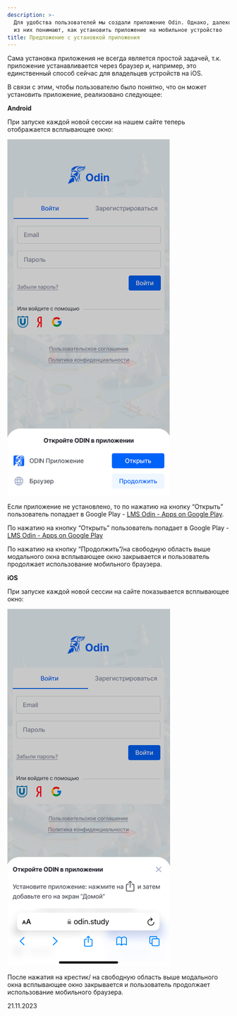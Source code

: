 ```yaml
---
description: >-
  Для удобства пользователей мы создали приложение Odin. Однако, далеко не все
  из них понимают, как установить приложение на мобильное устройство
title: Предложение с установкой приложения
---
```


Сама установка приложения не всегда является простой задачей, т.к. приложение устанавливается через браузер и, например, это единственный способ сейчас для владельцев устройств на iOS.

В связи с этим, чтобы пользователю было понятно, что он может установить приложение, реализовано следующее:

**Android**

При запуске каждой новой сессии на нашем сайте теперь отображается всплывающее окно:

![](<../../.gitbook/assets/image (1) (1) (1) (1) (1) (1) (1) (1) (1) (1) (1) (1) (1) (1) (1) (1) (1) (1) (1) (1) (1) (1) (1) (1) (1) (1) (1) (1) (1) (1) (1) (1) (1) (1) (1) (1) (1) (1) (1) (1) (1) (1) (1) (1) (1) (1) (1) (1) (1) (1) (1) (1) (1) (1) (1) (1) (1) (1) (1) (1)   (3).png>)

Если приложение не установлено, то по нажатию на кнопку “Открыть” пользователь попадает в Google Play - [  LMS Odin - Apps on Google Play](https://play.google.com/store/apps/details?id=study.odin.www.twa).

По нажатию на кнопку “Открыть” пользователь попадает в Google Play - [  LMS Odin - Apps on Google Play](https://play.google.com/store/apps/details?id=study.odin.www.twa)

По нажатию на кнопку “Продолжить”/на свободную область выше модального окна всплывающее окно закрывается и пользователь продолжает использование мобильного браузера.

**iOS**

При запуске каждой новой сессии на сайте показывается всплывающее окно:

![](<../../.gitbook/assets/image (1) (1) (1) (1) (1) (1) (1) (1) (1) (1) (1) (1) (1) (1) (1) (1) (1) (1) (1) (1) (1) (1) (1) (1) (1) (1) (1) (1) (1) (1) (1) (1) (1) (1) (1) (1) (1) (1) (1) (1) (1) (1) (1) (1) (1) (1) (1) (1) (1) (1) (1) (1) (1) (1) (1) (1) (1) (1) (1) (1)   (4).png>)

После нажатия на крестик/ на свободную область выше модального окна всплывающее окно закрывается и пользователь продолжает использование мобильного браузера.

21\.11.2023